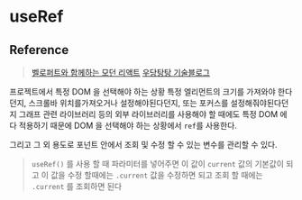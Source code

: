 # useRef

## Reference

> [벨로퍼트와 함께하는 모던 리액트](https://react.vlpt.us/)
> [우당탕탕 기술블로그](https://velog.io/@jminkyoung)

프로젝트에서 특정 DOM 을 선택해야 하는 상황
특정 엘리먼트의 크기를 가져와야 한다던지, 스크롤바 위치를가져오거나 설정해야된다던지, 또는 포커스를 설정해줘야된다던지
그래프 관련 라이브러리 등의 외부 라이브러리를 사용해야 할 때에도 특정 DOM 에다 적용하기 때문에 DOM 을 선택해야 하는 상황에서 `ref`를 사용한다.

그리고 그 외 용도로 포넌트 안에서 조회 및 수정 할 수 있는 변수를 관리할 수 있다.

> `useRef()` 를 사용 할 때
> 파라미터를 넣어주면 이 값이 `current` 값의 기본값이 되고
> 이 값을 수정 할때에는 `.current` 값을 수정하면 되고
> 조회 할 때에는 `.current` 를 조회하면 된다
